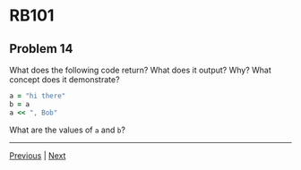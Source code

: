 # RB101
## Problem 14

What does the following code return? What does it output? Why? What concept does it demonstrate?

```ruby
a = "hi there"
b = a
a << ", Bob"
```

What are the values of `a` and `b`?

---

[Previous](13.md) | [Next](15.md)
